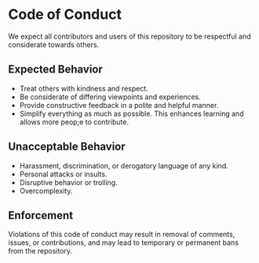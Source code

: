 # Code of Conduct

We expect all contributors and users of this repository to be respectful and considerate towards others.

## Expected Behavior

- Treat others with kindness and respect.
- Be considerate of differing viewpoints and experiences.
- Provide constructive feedback in a polite and helpful manner.
- Simplify everything as much as possible. This enhances learning and allows more peop;e to contribute.

## Unacceptable Behavior

- Harassment, discrimination, or derogatory language of any kind.
- Personal attacks or insults.
- Disruptive behavior or trolling.
- Overcomplexity.

## Enforcement

Violations of this code of conduct may result in removal of comments, issues, or contributions, and may lead to temporary or permanent bans from the repository.
